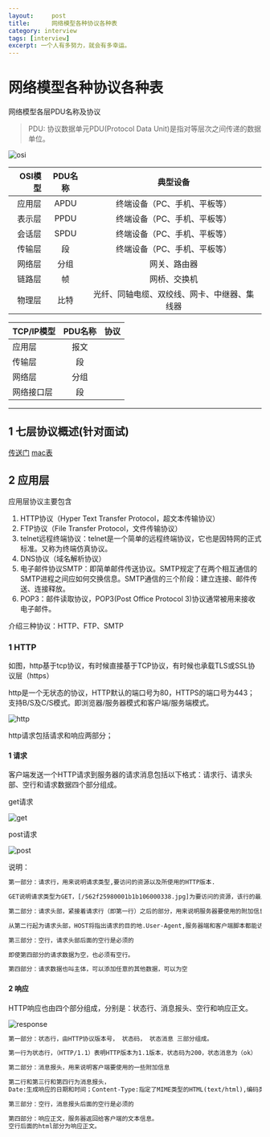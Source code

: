 ```yaml
---
layout:     post
title:      网络模型各种协议各种表
category: interview
tags: [interview]
excerpt: 一个人有多努力，就会有多幸运。
---
```


网络模型各种协议各种表
=======================================

网络模型各层PDU名称及协议

> PDU: 协议数据单元PDU(Protocol Data Unit)是指对等层次之间传递的数据单位。

![osi](https://hunzino1.github.io/assets/images/2019/interview/osi.png)

| OSI模型 |  PDU名称  |     典型设备|
| -----:  | :----:    |  :----: |
| 应用层  | APDU      | 终端设备（PC、手机、平板等）       |
| 表示层  | PPDU      | 终端设备（PC、手机、平板等）       |
| 会话层  | SPDU      | 终端设备（PC、手机、平板等）       |
| 传输层  | 段        | 终端设备（PC、手机、平板等）       |
| 网络层  | 分组      | 网关、路由器       |
| 链路层  | 帧        | 网桥、交换机      |
| 物理层  | 比特      | 光纤、同轴电缆、双绞线、网卡、中继器、集线器      |


| TCP/IP模型 |  PDU名称|  协议  |
| --------   | :----:  | :----: |
| 应用层     | 报文    |        |
| 传输层     | 段      |        |
| 网络层     | 分组    |        |
| 网络接口层 | 段      |        |

-------------------------------------

1 七层协议概述(针对面试)
----------------------------

[传送门](https://blog.51cto.com/13055758/2061535)
[mac表](https://blog.csdn.net/chang___hong/article/details/68942643)


2 应用层
---------------------------
应用层协议主要包含

1. HTTP协议（Hyper Text Transfer Protocol，超文本传输协议）
2. FTP协议（File Transfer Protocol，文件传输协议）
3. telnet远程终端协议：telnet是一个简单的远程终端协议，它也是因特网的正式标准。又称为终端仿真协议。
4. DNS协议（域名解析协议）
5. 电子邮件协议SMTP：即简单邮件传送协议。SMTP规定了在两个相互通信的SMTP进程之间应如何交换信息。SMTP通信的三个阶段：建立连接、邮件传送、连接释放。
6. POP3：邮件读取协议，POP3(Post Office Protocol 3)协议通常被用来接收电子邮件。

介绍三种协议：HTTP、FTP、SMTP

### 1 HTTP

如图，http基于tcp协议，有时候直接基于TCP协议，有时候也承载TLS或SSL协议层（https）

http是一个无状态的协议，HTTP默认的端口号为80，HTTPS的端口号为443；支持B/S及C/S模式。即浏览器/服务器模式和客户端/服务端模式。

![http](https://hunzino1.github.io/assets/images/2019/interview/http.png)

http请求包括请求和响应两部分；

#### 1 请求

客户端发送一个HTTP请求到服务器的请求消息包括以下格式：请求行、请求头部、空行和请求数据四个部分组成。

get请求

![get](https://hunzino1.github.io/assets/images/2019/interview/get.png)

post请求

![post](https://hunzino1.github.io/assets/images/2019/interview/post.png)

说明：

```html
第一部分：请求行，用来说明请求类型,要访问的资源以及所使用的HTTP版本.

GET说明请求类型为GET，[/562f25980001b1b106000338.jpg]为要访问的资源，该行的最后一部分说明使用的是HTTP1.1版本。

第二部分：请求头部，紧接着请求行（即第一行）之后的部分，用来说明服务器要使用的附加信息

从第二行起为请求头部，HOST将指出请求的目的地.User-Agent,服务器端和客户端脚本都能访问它,它是浏览器类型检测逻辑的重要基础.该信息由你的浏览器来定义,并且在每个请求中自动发送等等

第三部分：空行，请求头部后面的空行是必须的

即使第四部分的请求数据为空，也必须有空行。

第四部分：请求数据也叫主体，可以添加任意的其他数据，可以为空
```

#### 2 响应

HTTP响应也由四个部分组成，分别是：状态行、消息报头、空行和响应正文。

![response](https://hunzino1.github.io/assets/images/2019/interview/response.png)

```html
第一部分：状态行，由HTTP协议版本号， 状态码， 状态消息 三部分组成。

第一行为状态行，（HTTP/1.1）表明HTTP版本为1.1版本，状态码为200，状态消息为（ok）

第二部分：消息报头，用来说明客户端要使用的一些附加信息

第二行和第三行和第四行为消息报头，
Date:生成响应的日期和时间；Content-Type:指定了MIME类型的HTML(text/html),编码类型是ISO-8859-1

第三部分：空行，消息报头后面的空行是必须的

第四部分：响应正文，服务器返回给客户端的文本信息。
空行后面的html部分为响应正文。
```
